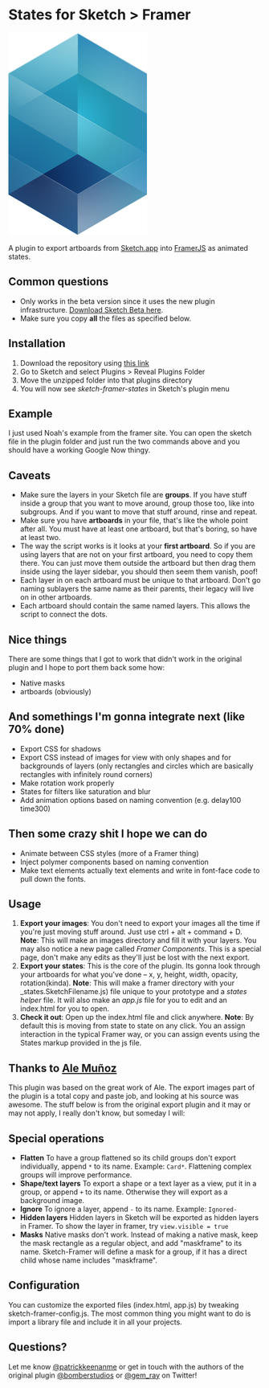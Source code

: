 # States for Sketch > Framer

![](states-logo.png?raw=true)

A plugin to export artboards from [Sketch.app](http://www.bohemiancoding.com/sketch) into [FramerJS](http://framerjs.com) as animated states.

## Common questions
* Only works in the beta version since it uses the new plugin infrastructure. [Download Sketch Beta here](http://www.bohemiancoding.com/sketch/beta/).
* Make sure you copy **all** the files as specified below.

## Installation
1. Download the repository using [this link](https://github.com/patrickkeenan/sketch-framer-states/archive/master.zip)
2. Go to Sketch and select Plugins > Reveal Plugins Folder
3. Move the unzipped folder into that plugins directory
4. You will now see _sketch-framer-states_ in Sketch's plugin menu

## Example
I just used Noah's example from the framer site. You can open the sketch file in the plugin folder and just run the two commands above and you should have a working Google Now thingy.

## Caveats
* Make sure the layers in your Sketch file are **groups**. If you have stuff inside a group that you want to move around, group those too, like into subgroups. And if you want to move that stuff around, rinse and repeat.
* Make sure you have **artboards** in your file, that's like the whole point after all. You must have at least one artboard, but that's boring, so have at least two.
* The way the script works is it looks at your **first artboard**. So if you are using layers that are not on your first artboard, you need to copy them there. You can just move them outside the artboard but then drag them inside using the layer sidebar, you should then seem them vanish, poof!
* Each layer in on each artboard must be unique to that artboard. Don't go naming sublayers the same name as their parents, their legacy will live on in other artboards.
* Each artboard should contain the same named layers. This allows the script to connect the dots.

## Nice things
There are some things that I got to work that didn't work in the original plugin and I hope to port them back some how:
* Native masks
* artboards (obviously)

## And somethings I'm gonna integrate next (like 70% done)
* Export CSS for shadows
* Export CSS instead of images for view with only shapes and for backgrounds of layers (only rectangles and circles which are basically rectangles with infinitely round corners)
* Make rotation work properly
* States for filters like saturation and blur
* Add animation options based on naming convention (e.g. delay100 time300)

## Then some crazy shit I hope we can do
* Animate between CSS styles (more of a Framer thing)
* Inject polymer components based on naming convention
* Make text elements actually text elements and write in font-face code to pull down the fonts.

## Usage
1. **Export your images**: You don't need to export your images all the time if you're just moving stuff around. Just use ctrl + alt + command + D. 
**Note**: This will make an images directory and fill it with your layers. You may also notice a new page called _Framer Components_. This is a special page, don't make any edits as they'll just be lost with the next export.
2. **Export your states**: This is the core of the plugin. Its gonna look through your artboards for what you've done – x, y, height, width, opacity, rotation(kinda).
**Note**: This will make a framer directory with your _states.SketchFilename.js) file unique to your prototype and a _states helper_ file. It will also make an _app.js_ file for you to edit and an index.html for you to open.
3. **Check it out**: Open up the index.html file and click anywhere.
**Note**: By default this is moving from state to state on any click. You an assign interaction in the typical Framer way, or you can assign events using the States markup provided in the js file.

## Thanks to [Ale Muñoz](https://github.com/bomberstudios)
This plugin was based on the great work of Ale. The export images part of the plugin is a total copy and paste job, and looking at his source was awesome. The stuff below is from the original export plugin and it may or may not apply, I really don't know, but someday I will:

## Special operations
* **Flatten** To have a group flattened so its child groups don't export individually, append `*` to its name. Example: `Card*`. Flattening complex groups will improve performance.
* **Shape/text layers** To export a shape or a text layer as a view, put it in a group, or append `+` to its name. Otherwise they will export as a background image.
* **Ignore** To ignore a layer, append `-` to its name. Example: `Ignored-`
* **Hidden layers** Hidden layers in Sketch will be exported as hidden layers in Framer. To show the layer in framer, try `view.visible = true`
* **Masks** Native masks don't work. Instead of making a native mask, keep the mask rectangle as a regular object, and add "maskframe" to its name. Sketch-Framer will define a mask for a group, if it has a direct child whose name includes "maskframe".

## Configuration
You can customize the exported files (index.html, app.js) by tweaking sketch-framer-config.js. The most common thing you might want to do is import a library file and include it in all your projects.


## Questions?

Let me know [@patrickkeenanme](https://twitter.com/patrickkeenanme) or get in touch with the authors of the original plugin [@bomberstudios](https://twitter.com/bomberstudios) or [@gem_ray](https://twitter.com/gem_ray) on Twitter!
